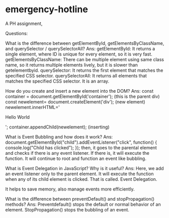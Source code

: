 # emergency-hotline
A PH assignment,

Questions:

What is the difference between getElementById, getElementsByClassName, and querySelector / querySelectorAll?
Ans:
getElementById: It returns a single element, where ID is unique for every element, so it is very fast.
getElementsByClassName: There can be multiple element using same class name, so it returns multiple elements lively, but it is slower than getelementbyid.
querySelector: It returns the first element that matches the specified CSS selector.
querySelectorAll: It returns all elements that matches the specified CSS selector. It is an array. 

How do you create and insert a new element into the DOM?
Ans:
const container = document.getElementById('container'); (this is the parent div)
const newelement= document.createElement('div'); (new element)
newelement.innerHTML='<p>Hello World</p>';
container.appendChild(newelement); (inserting)



What is Event Bubbling and how does it work?
Ans:
document.getElementById("child").addEventListener("click", function() {
  console.log("Child has clicked");
});
then, it goes to the parental element and checks if there is any event listener. If there is, it will execute the function. It will continue to root and function an event like bubbling.


What is Event Delegation in JavaScript? Why is it useful?
Ans:
Here, we add an event listener only to the parent element. It will execute the function when any of its child element is clicked. That is called. Event Delegation.

It helps to save memory, also manage events more efficiently.

What is the difference between preventDefault() and stopPropagation() methods?
Ans:
Preventdefault() stops the default or normal behavior of an element.
StopPropagation() stops the bubbling of an event.
